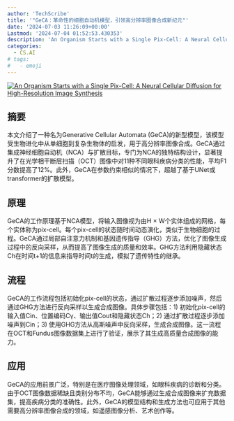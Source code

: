 ```yaml
---
author: 'TechScribe'
title: '"GeCA：革命性的细胞自动机模型，引领高分辨率图像合成新纪元"'
date: '2024-07-03 11:26:09+00:00'
Lastmod: '2024-07-04 01:52:53.430353'
description: 'An Organism Starts with a Single Pix-Cell: A Neural Cellular Diffusion for High-Resolution Image Synthesis'
categories:
  - CS.AI
# tags:
#   - emoji
---
```


[![An Organism Starts with a Single Pix-Cell: A Neural Cellular Diffusion for High-Resolution Image Synthesis](https://arxiv-research-1301205113.cos.ap-guangzhou.myqcloud.com/images/2407.03018v1.pdf_0.jpg)](https://arxiv.org/abs/2407.03018v1)

## 摘要

本文介绍了一种名为Generative Cellular Automata (GeCA)的新型模型，该模型受生物进化中从单细胞到复杂生物体的启发，用于高分辨率图像合成。GeCA通过集成神经细胞自动机（NCA）与扩散目标，专门为NCA的独特结构设计，显著提升了在光学相干断层扫描（OCT）图像中对11种不同眼科疾病分类的性能，平均F1分数提高了12%。此外，GeCA在参数约束相似的情况下，超越了基于UNet或transformer的扩散模型。<!--more-->

## 原理

GeCA的工作原理基于NCA模型，将输入图像视为由H × W个实体组成的网格，每个实体称为pix-cell。每个pix-cell的状态随时间动态演化，类似于生物细胞的过程。GeCA通过局部自注意力机制和基因遗传指导（GHG）方法，优化了图像生成过程中的反向采样，从而提高了图像生成的质量和效率。GHG方法利用隐藏状态Ch在时间t+1的信息来指导时间t的生成，模拟了遗传特性的继承。

## 流程

GeCA的工作流程包括初始化pix-cell的状态，通过扩散过程逐步添加噪声，然后通过GHG方法进行反向采样以生成合成图像。具体步骤包括：1) 初始化pix-cell的输入值Cin、位置编码Cγ、输出值Cout和隐藏状态Ch；2) 通过扩散过程逐步添加噪声到Cin；3) 使用GHG方法从高斯噪声中反向采样，生成合成图像。这一流程在OCT和Fundus图像数据集上进行了验证，展示了其生成高质量合成图像的能力。

## 应用

GeCA的应用前景广泛，特别是在医疗图像处理领域，如眼科疾病的诊断和分类。由于OCT图像数据稀缺且类别分布不均，GeCA能够通过生成合成图像来扩充数据集，提高疾病分类的准确性。此外，GeCA的模型结构和生成方法也可应用于其他需要高分辨率图像合成的领域，如遥感图像分析、艺术创作等。